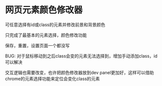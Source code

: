 # 网页元素颜色修改器

可任意选择有id或class的元素并修改前景和背景颜色

只完成了最基本的元素选择，颜色修改功能

保存，重置，设置页面一个都没写

BUG: 对于鼠标移动到之后class会变的元素无法选择到，增加手动添加class，id可以解决

交互逻辑也需要改变，也许把颜色修改器放到dev panel更加好，这样可以借助chrome的元素选择功能来定位会变化class的元素